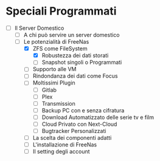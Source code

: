 # Speciali Programmati

- [ ]  Il Server Domestico
    - [ ]  A chi può servire un server domestico
    - [ ]  Le potenzialità di FreeNas
        - [X]  ZFS come FileSystem
            - [X]  Robustezza dei dati storati
            - [ ]  Snapshot singoli o Programmati
        - [ ]  Supporto alle VM
        - [ ]  Rindondanza dei dati come Focus
        - [ ]  Moltissimi Plugin
            - [ ]  Gitlab
            - [ ]  Plex
            - [ ]  Transmission
            - [ ]  Backup PC con e senza cifratura
            - [ ]  Download Automatizzato delle serie tv e film
            - [ ]  Cloud Privato con Next-Cloud
            - [ ]  Bugtracker Personalizzati
        - [ ]  La scelta dei componenti adatti
        - [ ]  L'installazione di FreeNas
        - [ ]  Il setting degli account